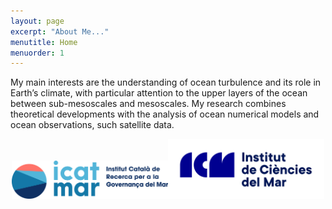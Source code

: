 ```yaml
---
layout: page
excerpt: "About Me..."
menutitle: Home
menuorder: 1
---
```


My main interests are the understanding of ocean turbulence and its role in Earth’s climate, with particular attention to the upper layers of the ocean between sub-mesoscales and mesoscales. My research combines theoretical developments with the analysis of ocean numerical models and ocean observations, such satellite data. 

<center>
<img src="images/icatmar_marca_horit.png" width="250"><img src="images/Logo-ICM.png" width="250">
</center>

